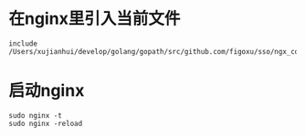 
# 在nginx里引入当前文件
```
include /Users/xujianhui/develop/golang/gopath/src/github.com/figoxu/sso/ngx_conf/*.conf;
```


# 启动nginx
```
sudo nginx -t
sudo nginx -reload
```
